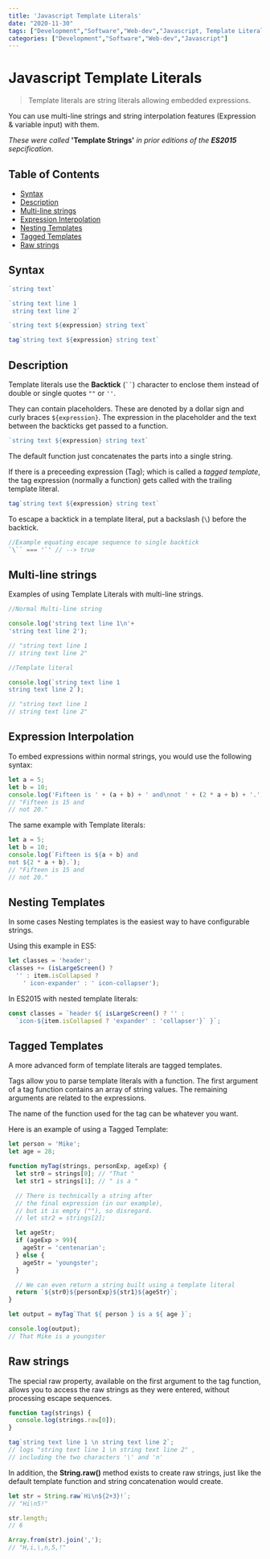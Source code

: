 ```yaml
---
title: 'Javascript Template Literals'
date: "2020-11-30"
tags: ["Development","Software","Web-dev","Javascript, Template Literals, Template Strings"]
categories: ["Development","Software","Web-dev","Javascript"]
---
```


# Javascript Template Literals

>Template literals are string literals allowing embedded expressions.

You can use multi-line strings and string interpolation features (Expression & variable input) with them.

*These were called* **'Template Strings'** *in prior editions of the **ES2015** sepcification*.


## Table of Contents

- [Syntax](#Syntax)
- [Description](#Description)
- [Multi-line strings](#Multi-line-strings)
- [Expression Interpolation](#Expression-Interpolation)
- [Nesting Templates](#Nesting-Templates)
- [Tagged Templates](#Tagged-Templates)
- [Raw strings](#Raw-strings)


## Syntax

``` javascript
`string text`

`string text line 1
 string text line 2`

`string text ${expression} string text`

tag`string text ${expression} string text`
```

## Description

Template literals use the **Backtick** (` `` `) character to enclose them instead of double or single quotes `""` or `''`.

They can contain placeholders. These are denoted by a dollar sign and curly braces `${expression}`. The expression in the placeholder and the text between the backticks get passed to a function.

``` javascript
`string text ${expression} string text`
```

The default function just concatenates the parts into a single string.

If there is a preceeding expression (Tag); which is called a *tagged template*, the tag expression (normally a function) gets called with the trailing template literal.

``` javascript
tag`string text ${expression} string text`
```

To escape a backtick in a template literal, put a backslash (`\`) before the backtick.

``` javascript
//Example equating escape sequence to single backtick
`\`` === '`' // --> true
```

## Multi-line strings

Examples of using Template Literals with multi-line strings.

``` javascript
//Normal Multi-line string

console.log('string text line 1\n'+
'string text line 2');

// "string text line 1
// string text line 2"
```

``` javascript
//Template literal

console.log(`string text line 1
string text line 2`);

// "string text line 1
// string text line 2"
```

## Expression Interpolation

To embed expressions within normal strings, you would use the following syntax:

``` javascript
let a = 5;
let b = 10;
console.log('Fifteen is ' + (a + b) + ' and\nnot ' + (2 * a + b) + '.');
// "Fifteen is 15 and
// not 20."
```

The same example with Template literals:

``` javascript
let a = 5;
let b = 10;
console.log(`Fifteen is ${a + b} and
not ${2 * a + b}.`);
// "Fifteen is 15 and
// not 20."
```

## Nesting Templates

In some cases Nesting templates is the easiest way to have configurable strings.

Using this example in ES5:

``` javascript
let classes = 'header';
classes += (isLargeScreen() ?
  '' : item.isCollapsed ?
    ' icon-expander' : ' icon-collapser');
```

In ES2015 with nested template literals:

``` javascript
const classes = `header ${ isLargeScreen() ? '' :
  `icon-${item.isCollapsed ? 'expander' : 'collapser'}` }`;
```

## Tagged Templates

A more advanced form of template literals are tagged templates.

Tags allow you to parse template literals with a function. The first argument of a tag function contains an array of string values. The remaining arguments are related to the expressions.

The name of the function used for the tag can be whatever you want.

Here is an example of using a Tagged Template:

``` javascript
let person = 'Mike';
let age = 28;

function myTag(strings, personExp, ageExp) {
  let str0 = strings[0]; // "That "
  let str1 = strings[1]; // " is a "

  // There is technically a string after
  // the final expression (in our example),
  // but it is empty (""), so disregard.
  // let str2 = strings[2];

  let ageStr;
  if (ageExp > 99){
    ageStr = 'centenarian';
  } else {
    ageStr = 'youngster';
  }

  // We can even return a string built using a template literal
  return `${str0}${personExp}${str1}${ageStr}`;
}

let output = myTag`That ${ person } is a ${ age }`;

console.log(output);
// That Mike is a youngster
```

## Raw strings

The special raw property, available on the first argument to the tag function, allows you to access the raw strings as they were entered, without processing escape sequences.

``` javascript
function tag(strings) {
  console.log(strings.raw[0]);
}

tag`string text line 1 \n string text line 2`;
// logs "string text line 1 \n string text line 2" ,
// including the two characters '\' and 'n'
```

In addition, the **String.raw()** method exists to create raw strings, just like the default template function and string concatenation would create.

``` javascript
let str = String.raw`Hi\n${2+3}!`;
// "Hi\n5!"

str.length;
// 6

Array.from(str).join(',');
// "H,i,\,n,5,!"
```